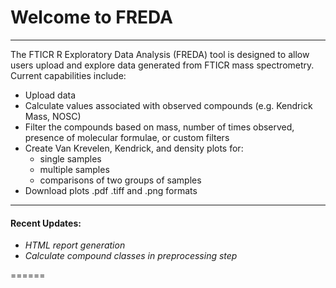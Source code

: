# Welcome to FREDA

***

The FTICR R Exploratory Data Analysis (FREDA) tool is designed to allow users upload and explore data generated from FTICR mass spectrometry. Current capabilities include:

* Upload data  
* Calculate values associated with observed compounds (e.g. Kendrick Mass, NOSC)
* Filter the compounds based on mass, number of times observed, presence of molecular formulae, or custom filters  
* Create Van Krevelen, Kendrick, and density plots for:  
  * single samples
  * multiple samples
  * comparisons of two groups of samples
* Download plots .pdf .tiff and .png formats

***

#### **Recent Updates:**

  * *HTML report generation*
  * *Calculate compound classes in preprocessing step*

======



